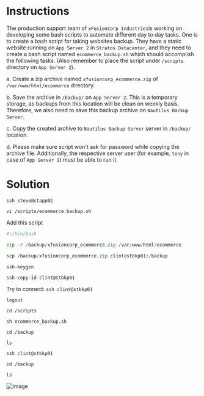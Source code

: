 # Instructions

The production support team of `xFusionCorp Industries`is working on developing some bash scripts to automate different day to day tasks. One is to create a bash script for taking websites backup. 
They have a static website running on `App Server 2` in `Stratos Datacenter`, and they need to create a bash script named `ecommerce_backup.sh` which should accomplish the following tasks. (Also remember to place the script under `/scripts` directory on `App Server 2`).

a. Create a zip archive named `xfusioncorp_ecommerce.zip` of `/var/www/html/ecommerce` directory.

b. Save the archive in `/backup/` on `App Server 2`. This is a temporary storage, as backups from this location will be clean on weekly basis. Therefore, we also need to save this backup archive on `Nautilus Backup Server`.

c. Copy the created archive to `Nautilus Backup Server` server in `/backup/` location.

d. Please make sure script won't ask for password while copying the archive file. Additionally, the respective server user (for example, `tony` in case of `App Server 1`) must be able to run it.

# Solution

`ssh steve@stapp02`

`vi /scripts/ecommerce_backup.sh`

Add this script

```python
#!/bin/bash

zip -r /backup/xfusioncorp_ecommerce.zip /var/www/html/ecommerce

scp /backup/xfusioncorp_ecommerce.zip clint@stbkp01:/backup
```

`ssh-keygen`

`ssh-copy-id clint@stbkp01`

Try to connect: `ssh clint@stbkp01`

`logout`

`cd /scripts`

`sh ecommerce_backup.sh`

`cd /backup`

`ls`

`ssh clint@stbkp01`

`cd /backup`

`ls`

![image](https://github.com/janaom/KodeKloud-Engineer-2.0/assets/83917694/04cdd1a9-ef86-4ca5-bdb8-c0cea3184d68)
